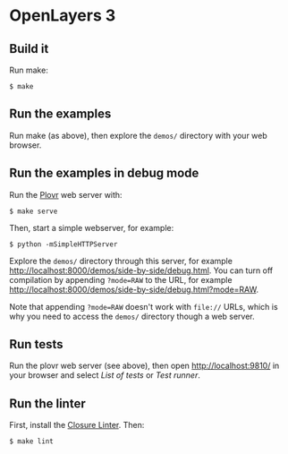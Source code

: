 # OpenLayers 3

## Build it

Run make:

    $ make

## Run the examples

Run make (as above), then explore the `demos/` directory with your web browser.

## Run the examples in debug mode

Run the [Plovr](http://plovr.com/) web server with:

    $ make serve

Then, start a simple webserver, for example:

    $ python -mSimpleHTTPServer

Explore the `demos/` directory through this server, for example <http://localhost:8000/demos/side-by-side/debug.html>. You can turn off compilation by appending `?mode=RAW` to the URL, for example <http://localhost:8000/demos/side-by-side/debug.html?mode=RAW>.

Note that appending `?mode=RAW` doesn't work with `file://` URLs, which is why you need to access the `demos/` directory though a web server.

## Run tests

Run the plovr web server (see above), then open <http://localhost:9810/> in your browser and select *List of tests* or *Test runner*.

## Run the linter

First, install the [Closure Linter](https://developers.google.com/closure/utilities/docs/linter_howto).  Then:

    $ make lint
